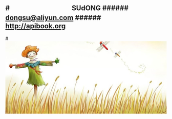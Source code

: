 #　　　　　　　　　 SUdONG
######　　　　　　　　　 　　　　　　　　　　　 dongsu@aliyun.com
######　　　　　　　　　 　　　　　　　　　　　 http://apibook.org
---------------------------------------
#![image](https://github.com/sud2g/sudong/blob/master/face/scarecrow.jpg)


